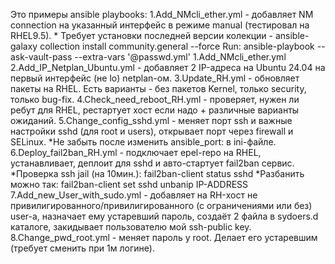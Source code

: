 Это примеры ansible playbooks:
1.Add_NMcli_ether.yml - добавляет NM connection на указанный интерфейс в режиме manual (тестировал на RHEL9.5).
    * Требует установки последней версии колекции - ansible-galaxy collection install community.general --force
    Run: ansible-playbook --ask-vault-pass --extra-vars '@passwd.yml' 1.Add_NMcli_ether.yml
2.Add_IP_Netplan_Ubuntu.yml - добавляет 2 IP-адреса на Ubuntu 24.04 на первый интерфейс (не lo) netplan-ом.
3.Update_RH.yml - обновляет пакеты на RHEL. Есть варианты - без пакетов Kernel, только security, только bug-fix.
4.Check_need_reboot_RH.yml - проверяет, нужен ли ребут для RHEL, рестартует хост если надо + различные варианты ожиданий.
5.Change_config_sshd.yml - меняет порт ssh и важные настройки sshd (для root и users), открывает порт через firewall и SELinux.
    *Не забыть после изменить ansible_port: в ini-файле.
6.Deploy_fail2ban_RH.yml - подключает epel-repo на RHEL, устанавливает, деплоит для sshd и авто-стартует fail2ban сервис.
    *Проверка ssh jail (на 10мин.): fail2ban-client status sshd
    *Разбанить можно так:           fail2ban-client set sshd unbanip IP-ADDRESS
7.Add_new_User_with_sudo.yml - добавляет на RH-хост не привилигированного/привилигированного (с ограничениями или без) user-a,
    назначает ему устаревший пароль, создаёт 2 файла в sydoers.d каталоге, закидывает пользователю мой ssh-public key.
8.Change_pwd_root.yml - меняет пароль у root. Делает его устаревшим (требует сменить при 1м логине).